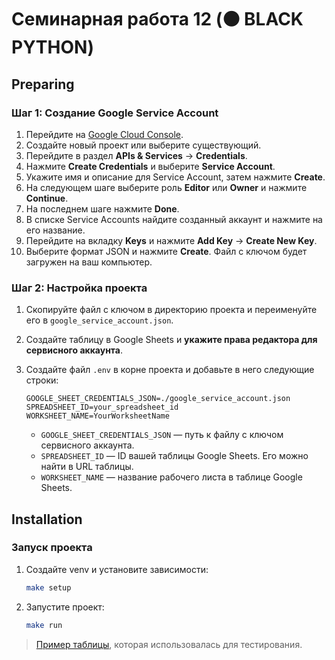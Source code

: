 # Семинарная работа 12 (⚫️ BLACK PYTHON)

## Preparing

### Шаг 1: Создание Google Service Account
1. Перейдите на [Google Cloud Console](https://console.cloud.google.com/).
2. Создайте новый проект или выберите существующий.
3. Перейдите в раздел **APIs & Services** -> **Credentials**.
4. Нажмите **Create Credentials** и выберите **Service Account**.
5. Укажите имя и описание для Service Account, затем нажмите **Create**.
6. На следующем шаге выберите роль **Editor** или **Owner** и нажмите **Continue**.
7. На последнем шаге нажмите **Done**.
8. В списке Service Accounts найдите созданный аккаунт и нажмите на его название.
9. Перейдите на вкладку **Keys** и нажмите **Add Key** -> **Create New Key**.
10. Выберите формат JSON и нажмите **Create**. Файл с ключом будет загружен на ваш компьютер.

### Шаг 2: Настройка проекта

1. Скопируйте файл с ключом в директорию проекта и переименуйте его в `google_service_account.json`.
2. Создайте таблицу в Google Sheets и **укажите права редактора для сервисного аккаунта**.
3. Создайте файл `.env` в корне проекта и добавьте в него следующие строки:

    ```env
    GOOGLE_SHEET_CREDENTIALS_JSON=./google_service_account.json
    SPREADSHEET_ID=your_spreadsheet_id
    WORKSHEET_NAME=YourWorksheetName
    ```

    - `GOOGLE_SHEET_CREDENTIALS_JSON` — путь к файлу с ключом сервисного аккаунта.
    - `SPREADSHEET_ID` — ID вашей таблицы Google Sheets. Его можно найти в URL таблицы.
    - `WORKSHEET_NAME` — название рабочего листа в таблице Google Sheets.


## Installation

### Запуск проекта
1. Создайте venv и установите зависимости:
    ```bash
    make setup
    ```

2. Запустите проект:
    ```bash
    make run
    ```
   
> [Пример таблицы](https://docs.google.com/spreadsheets/d/1pWDMXP5qigxhhHyBoEBEYOfRAj_m07dn1fecj_i0FHo/edit?usp=sharing), которая использовалась для тестирования.
